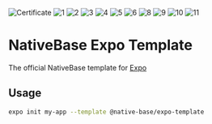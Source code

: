 ![Certificate](HackathonCertificate.png)
![1](1st.png)
![2](2nd.png)
![3](3rd.png)
![4](4th.png)
![5](5th.png)
![6](6th.png)
![8](8th.png)
![9](9th.png)
![10](10th.png)
![11](11th.png)


# NativeBase Expo Template

The official NativeBase template for [Expo](https://docs.expo.io/)

## Usage

```sh
expo init my-app --template @native-base/expo-template
```
